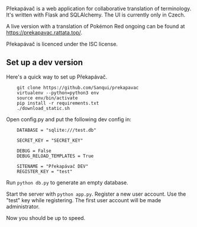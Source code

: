 Překapávač is a web application for collaborative translation of terminology.  It's written with Flask and SQLAlchemy.  The UI is currently only in Czech.

A live version with a translation of Pokémon Red ongoing can be found at https://prekapavac.rattata.top/.

Překapávač is licenced under the ISC license.

## Set up a dev version

Here's a quick way to set up Překapávač.

```
    git clone https://github.com/Sanqui/prekapavac
    virtualenv --python=python3 env
    source env/bin/activate
    pip install -r requirements.txt
    ./download_static.sh
```

Open config.py and put the following dev config in:

```
    DATABASE = "sqlite:///test.db"

    SECRET_KEY = "SECRET_KEY"

    DEBUG = False
    DEBUG_RELOAD_TEMPLATES = True

    SITENAME = "Překapávač DEV"
    REGISTER_KEY = "test"
```

Run `python db.py` to generate an empty database.

Start the server with `python app.py`.  Register a new user account.  Use the "test" key while registering.  The first user account will be made administrator.

Now you should be up to speed.
